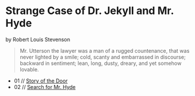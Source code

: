 
# Strange Case of Dr. Jekyll and Mr. Hyde

by Robert Louis Stevenson

> Mr. Utterson the lawyer was a man of a rugged countenance, that was
> never lighted by a smile; cold, scanty and embarrassed in
> discourse; backward in sentiment; lean, long, dusty, dreary, and
> yet somehow lovable.

- 01 // [Story of the Door](01.md)
- 02 // [Search for Mr. Hyde](02.md)
